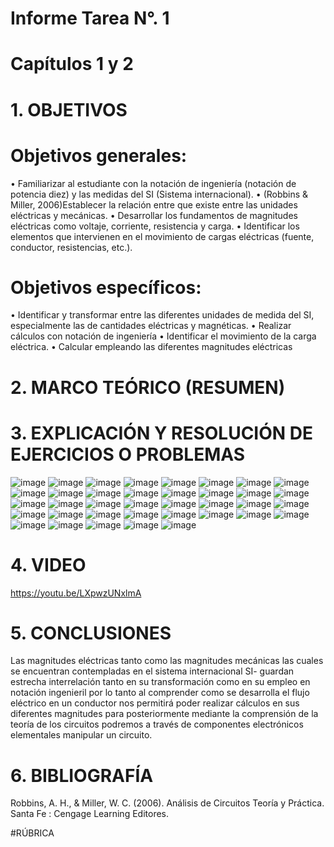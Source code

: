 # Informe Tarea N°. 1
# Capítulos 1 y 2
# 1. OBJETIVOS
#      Objetivos generales:
•	Familiarizar al estudiante con la notación de ingeniería (notación de potencia diez) y las medidas del SI (Sistema internacional).
•	(Robbins & Miller, 2006)Establecer la relación entre que existe entre las unidades eléctricas y mecánicas.
•	Desarrollar los fundamentos de magnitudes eléctricas como voltaje, corriente, resistencia y carga.
•	Identificar los elementos que intervienen en el movimiento de cargas eléctricas (fuente, conductor, resistencias, etc.).
#      Objetivos específicos:
•	Identificar y transformar entre las diferentes unidades de medida del SI, especialmente las de cantidades eléctricas y magnéticas.
•	Realizar cálculos con notación de ingeniería 
•	Identificar el movimiento de la carga eléctrica.
•	Calcular empleando las diferentes magnitudes eléctricas 
# 2.	MARCO TEÓRICO (RESUMEN)

# 3.	EXPLICACIÓN Y RESOLUCIÓN DE EJERCICIOS O PROBLEMAS

![image](https://user-images.githubusercontent.com/84587055/120576494-76ecee00-c3e8-11eb-85aa-224117e34b31.png)
![image](https://user-images.githubusercontent.com/84587055/120576537-8cfaae80-c3e8-11eb-97b6-8b28855f71a4.png)
![image](https://user-images.githubusercontent.com/84587055/120576643-c03d3d80-c3e8-11eb-9fe2-7e593f7ec71a.png)
![image](https://user-images.githubusercontent.com/84587055/120576654-c59a8800-c3e8-11eb-912d-65f9689ab632.png)
![image](https://user-images.githubusercontent.com/84587055/120576671-c8957880-c3e8-11eb-9b36-62d10e85b755.png)
![image](https://user-images.githubusercontent.com/84587055/120576701-d4813a80-c3e8-11eb-8d1e-45822a7a8bfa.png)
![image](https://user-images.githubusercontent.com/84587055/120576735-e4991a00-c3e8-11eb-91e2-70b48448c992.png)
![image](https://user-images.githubusercontent.com/84587055/120576741-e8c53780-c3e8-11eb-96fd-accf19e830ad.png)
![image](https://user-images.githubusercontent.com/84587055/120576755-ecf15500-c3e8-11eb-899f-472963739adc.png)
![image](https://user-images.githubusercontent.com/84587055/120576765-efec4580-c3e8-11eb-952d-78e9d8e621c0.png)
![image](https://user-images.githubusercontent.com/84587055/120576776-f37fcc80-c3e8-11eb-84f6-568f69ca9bed.png)
![image](https://user-images.githubusercontent.com/84587055/120576787-f67abd00-c3e8-11eb-80cd-f780d96df82d.png)
![image](https://user-images.githubusercontent.com/84587055/120576797-faa6da80-c3e8-11eb-9cba-e8b06f359892.png)
![image](https://user-images.githubusercontent.com/84587055/120576807-fda1cb00-c3e8-11eb-9fc5-0a3bdf1f8a3b.png)
![image](https://user-images.githubusercontent.com/84587055/120576818-01355200-c3e9-11eb-8350-a610b1a72e49.png)
![image](https://user-images.githubusercontent.com/84587055/120576826-04c8d900-c3e9-11eb-87e7-fbcd5e7f2901.png)
![image](https://user-images.githubusercontent.com/84587055/120576833-07c3c980-c3e9-11eb-934b-92a1ef10238f.png)
![image](https://user-images.githubusercontent.com/84587055/120576846-0b575080-c3e9-11eb-8d37-11476234eeaf.png)
![image](https://user-images.githubusercontent.com/84587055/120576855-0e524100-c3e9-11eb-9c07-7caad8c3ebd0.png)
![image](https://user-images.githubusercontent.com/84587055/120576864-114d3180-c3e9-11eb-8b0b-64ff1aef225f.png)
![image](https://user-images.githubusercontent.com/84587055/120576872-14e0b880-c3e9-11eb-8c89-8fc762a7973c.png)
![image](https://user-images.githubusercontent.com/84587055/120576879-17dba900-c3e9-11eb-821e-e145431edf98.png)
![image](https://user-images.githubusercontent.com/84587055/120576888-1ad69980-c3e9-11eb-9797-c8b27395b8e8.png)
![image](https://user-images.githubusercontent.com/84587055/120576898-1e6a2080-c3e9-11eb-8366-6a7b66d1bebb.png)
![image](https://user-images.githubusercontent.com/84587055/120576904-21651100-c3e9-11eb-8bc5-e77cfbb359ce.png)
![image](https://user-images.githubusercontent.com/84587055/120576913-24f89800-c3e9-11eb-996a-1b00aa7eb652.png)
![image](https://user-images.githubusercontent.com/84587055/120576927-288c1f00-c3e9-11eb-9be4-a645035ef484.png)
![image](https://user-images.githubusercontent.com/84587055/120576932-2c1fa600-c3e9-11eb-9e71-bcd2c5275357.png)
![image](https://user-images.githubusercontent.com/84587055/120576936-2f1a9680-c3e9-11eb-85fb-1b19d08b5e0f.png)
![image](https://user-images.githubusercontent.com/84587055/120576943-317cf080-c3e9-11eb-8ab0-6c378a8a6e1b.png)
![image](https://user-images.githubusercontent.com/84587055/120576950-3477e100-c3e9-11eb-94d9-0dae2992f273.png)
![image](https://user-images.githubusercontent.com/84587055/120576961-3772d180-c3e9-11eb-8986-d2607ef7442c.png)
![image](https://user-images.githubusercontent.com/84587055/120576965-39d52b80-c3e9-11eb-9be7-a29636c02c68.png)
![image](https://user-images.githubusercontent.com/84587055/120576977-3cd01c00-c3e9-11eb-95d7-db7b73588443.png)
![image](https://user-images.githubusercontent.com/84587055/120576985-3fcb0c80-c3e9-11eb-8dfa-3bdd3e2d132c.png)
![image](https://user-images.githubusercontent.com/84587055/120576991-435e9380-c3e9-11eb-8e4b-e1cbad77f3c5.png)
![image](https://user-images.githubusercontent.com/84587055/120576999-46598400-c3e9-11eb-9357-df825f6a47db.png)

# 4.	VIDEO
https://youtu.be/LXpwzUNxlmA

# 5.	CONCLUSIONES
Las magnitudes eléctricas tanto como las magnitudes mecánicas las cuales se encuentran contempladas en el sistema internacional 
SI- guardan estrecha interrelación tanto en su transformación como en su empleo en notación ingenieril por lo tanto al comprender 
como se desarrolla el flujo eléctrico en un conductor nos permitirá poder realizar cálculos en sus diferentes magnitudes 
para posteriormente mediante la comprensión de la teoría de los circuitos podremos a través de componentes electrónicos 
elementales manipular un circuito.

# 6.	BIBLIOGRAFÍA
Robbins, A. H., & Miller, W. C. (2006). Análisis de Circuitos Teoría y Práctica. Santa Fe : Cengage Learning Editores.

#RÚBRICA
 

